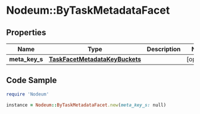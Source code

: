 # Nodeum::ByTaskMetadataFacet

## Properties

Name | Type | Description | Notes
------------ | ------------- | ------------- | -------------
**meta_key_s** | [**TaskFacetMetadataKeyBuckets**](TaskFacetMetadataKeyBuckets.md) |  | [optional] 

## Code Sample

```ruby
require 'Nodeum'

instance = Nodeum::ByTaskMetadataFacet.new(meta_key_s: null)
```


